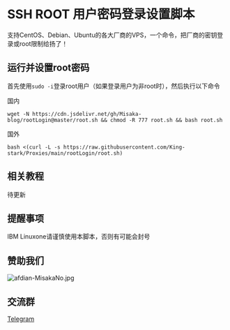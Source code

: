 # SSH ROOT 用户密码登录设置脚本

支持CentOS、Debian、Ubuntu的各大厂商的VPS，一个命令，把厂商的密钥登录或root限制给扬了！

## 运行并设置root密码

首先使用`sudo -i`登录root用户（如果登录用户为非root时），然后执行以下命令

国内
```shell
wget -N https://cdn.jsdelivr.net/gh/Misaka-blog/rootLogin@master/root.sh && chmod -R 777 root.sh && bash root.sh
```
国外
```shell
bash <(curl -L -s https://raw.githubusercontent.com/King-stark/Proxies/main/rootLogin/root.sh)
```

## 相关教程

待更新

## 提醒事项
IBM Linuxone请谨慎使用本脚本，否则有可能会封号

## 赞助我们

![afdian-MisakaNo.jpg](https://s2.loli.net/2021/12/25/SimocqwhVg89NQJ.jpg)

## 交流群
[Telegram](https://t.me/misakanetcn)
